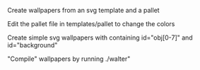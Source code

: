 Create wallpapers from an svg template and a pallet

Edit the pallet file in templates/pallet to change the colors

Create simple svg wallpapers with containing id="obj[0-7]" and id="background"

"Compile" wallpapers by running ./walter"
